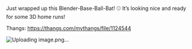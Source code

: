 Just wrapped up this Blender-Base-Ball-Bat! ⚾️ It’s looking nice and ready for some 3D home runs!

Thangs: https://thangs.com/mythangs/file/1124544

![Uploading image.png…]()
